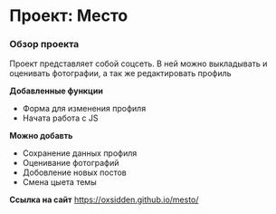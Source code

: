 # Проект: Место

### Обзор проекта

Проект представляет собой соцсеть. В ней можно выкладывать и оценивать фотографии, а так же редактировать профиль

**Добавленные функции**

* Форма для изменения профиля
* Начата работа с JS

**Можно добавть**

* Сохранение данных профиля
* Оценивание фотографий
* Добовление новых постов
* Смена цыета темы

**Ссылка на сайт**
https://oxsidden.github.io/mesto/